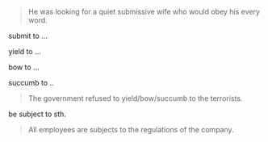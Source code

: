 
>He was looking for a quiet submissive wife who would obey his every word.

submit to ...

yield to ...

bow to ...

succumb to ..

>The government refused to yield/bow/succumb to the terrorists.

be subject to sth.
>All employees are subjects to the regulations of the company.

